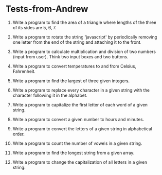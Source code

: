 # Tests-from-Andrew


1. Write a program to find the area of a triangle where lengths of the three of its sides are 5, 6, 7.

2. Write a program to rotate the string 'javascript' by periodically removing one letter from the end of the string and attaching it to the front.

3. Write a program to calculate multiplication and division of two numbers (input from user). Think two input boxes and two buttons.

4. Write a program to convert temperatures to and from Celsius, Fahrenheit.

5. Write a program to find the largest of three given integers.

6. Write a program to replace every character in a given string with the character following it in the alphabet.

7. Write a program to capitalize the first letter of each word of a given string.

8. Write a program to convert a given number to hours and minutes.

9. Write a program to convert the letters of a given string in alphabetical order.

10. Write a program to count the number of vowels in a given string.

11. Write a program to find the longest string from a given array.

12. Write a program to change the capitalization of all letters in a given string.

